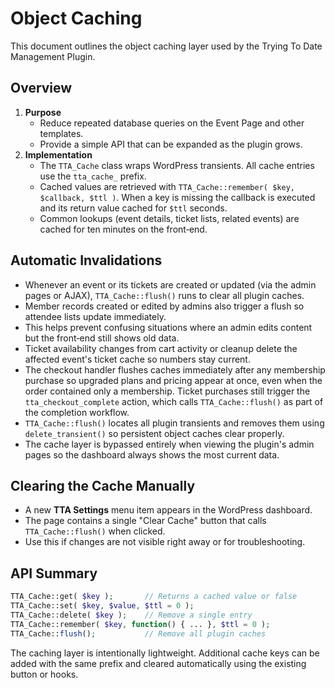 # Object Caching

This document outlines the object caching layer used by the Trying To Date Management Plugin.

## Overview

1. **Purpose**
   - Reduce repeated database queries on the Event Page and other templates.
   - Provide a simple API that can be expanded as the plugin grows.
2. **Implementation**
   - The `TTA_Cache` class wraps WordPress transients. All cache entries use the `tta_cache_` prefix.
   - Cached values are retrieved with `TTA_Cache::remember( $key, $callback, $ttl )`. When a key is missing the callback is executed and its return value cached for `$ttl` seconds.
   - Common lookups (event details, ticket lists, related events) are cached for ten minutes on the front‑end.

## Automatic Invalidations

- Whenever an event or its tickets are created or updated (via the admin pages or AJAX), `TTA_Cache::flush()` runs to clear all plugin caches.
- Member records created or edited by admins also trigger a flush so attendee lists update immediately.
- This helps prevent confusing situations where an admin edits content but the front‑end still shows old data.
- Ticket availability changes from cart activity or cleanup delete the affected event's ticket cache so numbers stay current.
- The checkout handler flushes caches immediately after any membership purchase so upgraded plans and pricing appear at once, even when the order contained only a membership. Ticket purchases still trigger the `tta_checkout_complete` action, which calls `TTA_Cache::flush()` as part of the completion workflow.
- `TTA_Cache::flush()` locates all plugin transients and removes them using `delete_transient()` so persistent object caches clear properly.
- The cache layer is bypassed entirely when viewing the plugin's admin pages so the dashboard always shows the most current data.

## Clearing the Cache Manually

- A new **TTA Settings** menu item appears in the WordPress dashboard.
- The page contains a single "Clear Cache" button that calls `TTA_Cache::flush()` when clicked.
- Use this if changes are not visible right away or for troubleshooting.

## API Summary

```php
TTA_Cache::get( $key );       // Returns a cached value or false
TTA_Cache::set( $key, $value, $ttl = 0 );
TTA_Cache::delete( $key );    // Remove a single entry
TTA_Cache::remember( $key, function() { ... }, $ttl = 0 );
TTA_Cache::flush();           // Remove all plugin caches
```

The caching layer is intentionally lightweight. Additional cache keys can be added with the same prefix and cleared automatically using the existing button or hooks.
